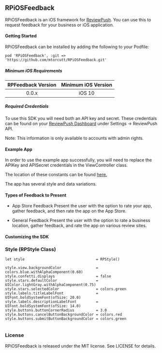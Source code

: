 ## RPiOSFeedback 
RPiOSFeedback is an iOS framework for [ReviewPush](https://www.reviewpush.com). You can use this to request feedback for your business or iOS application.

#### Getting Started
RPiOSFeedback can be installed by adding the following to your Podfile:

`pod 'RPiOSFeedback', :git => 'https://github.com/mtorcutt/RPiOSFeedback.git'`

##### Minimum iOS Requirements

| RPFeedback Version | Minimum iOS Version  |
| :------------------: |:------------------:|
| 0.0.x                | iOS 10             |

##### Required Credentials
To use this SDK you will need both an API key and secret. These credentials can be found on your [ReviewPush Dashboard](http://dashboard.reviewpush.com/) under Settings -> ReviewPush API.

Note: This information is only available to accounts with admin rights.

#### Example App
In order to use the example app successfully, you will need to replace the APIKey and APISecret credentials in the ViewController class.

The location of these constants can be found [here.](https://github.com/mtorcutt/RPiOSFeedback/blob/dev/Example/RPFeedbackExample/ViewController.swift#L22)

The app has several style and data variations.

#### Types of Feedback to Present

* App Store Feedback
Present the user with the option to rate your app, gather feedback, and then rate the app on the App Store.

* General Feedback
Present the user with the option to rate a business location, gather feedback, and rate the app on various review sites.

#### Customizing the SDK

### Style (RPStyle Class)

```
let style                                 = RPStyle()

style.view.backgroundColor                = colors.blue.withAlphaComponent(0.60)
style.confetti.displays                   = false
style.stars.defaultColor                  = UIColor.lightGray.withAlphaComponent(0.75)
style.stars.selectedColor                 = colors.green
style.labels.titleLabelFont               = UIFont.boldSystemFont(ofSize: 20.0)
style.labels.descriptionLabelFont         = UIFont.boldSystemFont(ofSize: 14.0)
style.buttons.buttonCornerRadius          = 3.0
style.buttons.cancelButtonBackgroundColor = colors.red
style.buttons.submitButtonBackgroundColor = colors.green
        
```



### License
RPiOSFeedback is released under the MIT license. See LICENSE for details.

